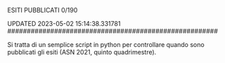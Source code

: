 ESITI PUBBLICATI 0/190 

UPDATED 2023-05-02 15:14:38.331781
######################################################

Si tratta di un semplice script in python per controllare quando sono pubblicati gli esiti (ASN 2021, quinto quadrimestre).

